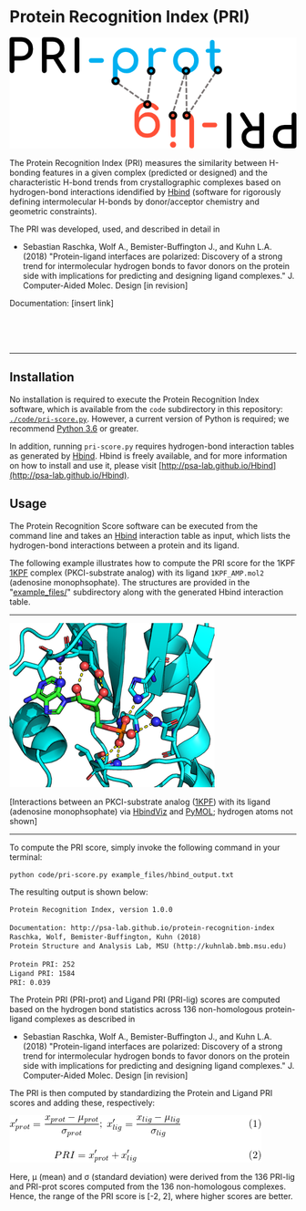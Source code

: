 # Protein Recognition Index (PRI)

![](docs/sources/images/pri-logo.png)

The Protein Recognition Index (PRI) measures the similarity between H-bonding features in a given complex (predicted or designed) and the characteristic H-bond trends from crystallographic complexes based on hydrogen-bond interactions idendified by [Hbind](https://github.com/psa-lab/Hbind) (software for rigorously defining intermolecular H-bonds by donor/acceptor chemistry and geometric constraints).

The PRI was developed, used, and described in detail in 

- Sebastian Raschka, Wolf A., Bemister-Buffington J., and Kuhn L.A. (2018) 
"Protein-ligand interfaces are polarized: Discovery of a strong trend for intermolecular hydrogen bonds to favor donors on the protein side with implications for predicting and designing ligand complexes." J. Computer-Aided Molec. Design [in revision]

Documentation: [insert link]


<br>
<br>
<br>

---

## Installation

No installation is required to execute the Protein Recognition Index software, which is available from the `code` subdirectory in this repository: [`./code/pri-score.py`](./code/pri-score.py). However, a current version of Python is required; we recommend [Python 3.6](https://www.python.org/downloads/release/python-360/) or greater.

In addition, running `pri-score.py` requires hydrogen-bond interaction tables as generated by [Hbind](http://psa-lab.github.io/Hbind). Hbind is freely available, and for more information on how to install and use it, please visit [http://psa-lab.github.io/Hbind](http://psa-lab.github.io/Hbind).

## Usage

The Protein Recognition Score software can be executed from the command line and takes an [Hbind](http://psa-lab.github.io/Hbind) interaction table as input, which lists the hydrogen-bond interactions between a protein and its ligand.

The following example illustrates how to compute the PRI score for the 1KPF [1KPF](https://www.rcsb.org/pdb/explore.do?structureId=1kpf) complex (PKCI-substrate analog) with its ligand `1KPF_AMP.mol2` (adenosine monophsophate). The structures are provided in the "[example_files/](./example_files)" subdirectory along with the generated Hbind interaction table.

---

![](docs/sources/images/1kpf_interact.png)

[Interactions between an PKCI-substrate analog ([1KPF](https://www.rcsb.org/pdb/explore.do?structureId=1kpf))  with its ligand (adenosine monophsophate) via [HbindViz](https://github.com/rasbt/HbindViz) and [PyMOL](https://pymol.org); hydrogen atoms not shown]

---

To compute the PRI score, simply invoke the following command in your terminal:

    python code/pri-score.py example_files/hbind_output.txt

The resulting output is shown below:

```
Protein Recognition Index, version 1.0.0

Documentation: http://psa-lab.github.io/protein-recognition-index
Raschka, Wolf, Bemister-Buffington, Kuhn (2018)
Protein Structure and Analysis Lab, MSU (http://kuhnlab.bmb.msu.edu)
    
Protein PRI: 252
Ligand PRI: 1584
PRI: 0.039
```

The Protein PRI (PRI-prot) and Ligand PRI (PRI-lig) scores are computed based on the hydrogen bond statistics across 136 non-homologous protein-ligand complexes as described in

- Sebastian Raschka, Wolf A., Bemister-Buffington J., and Kuhn L.A. (2018) 
"Protein-ligand interfaces are polarized: Discovery of a strong trend for intermolecular hydrogen bonds to favor donors on the protein side with implications for predicting and designing ligand complexes." J. Computer-Aided Molec. Design [in revision]

The PRI is then computed by standardizing the Protein and Ligand PRI scores and adding these, respectively:

![](docs/sources/images/pri-eq.png)

Here, &mu; (mean) and &sigma; (standard deviation) were derived from the 136 PRI-lig and PRI-prot scores computed from the 136 non-homologous complexes. Hence, the range of the PRI score is [-2, 2], where higher scores are better.
